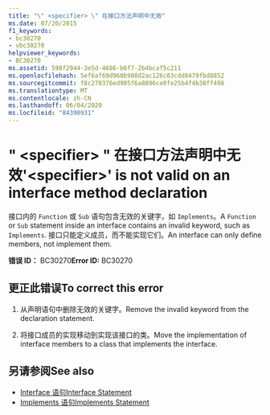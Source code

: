 ```yaml
---
title: "\" <specifier> \" 在接口方法声明中无效"
ms.date: 07/20/2015
f1_keywords:
- bc30270
- vbc30270
helpviewer_keywords:
- BC30270
ms.assetid: 598f2944-3e5d-4686-b6f7-2b4bcaf5c211
ms.openlocfilehash: 5ef6af69d960b908d2ac126c83cdd8479fbd8852
ms.sourcegitcommit: f8c270376ed905f6a8896ce0fe25b4f4b38ff498
ms.translationtype: MT
ms.contentlocale: zh-CN
ms.lasthandoff: 06/04/2020
ms.locfileid: "84390931"
---
```

# <a name="specifier-is-not-valid-on-an-interface-method-declaration"></a><span data-ttu-id="52204-102">" \<specifier> " 在接口方法声明中无效</span><span class="sxs-lookup"><span data-stu-id="52204-102">'\<specifier>' is not valid on an interface method declaration</span></span>
<span data-ttu-id="52204-103">接口内的 `Function` 或 `Sub` 语句包含无效的关键字，如 `Implements`。</span><span class="sxs-lookup"><span data-stu-id="52204-103">A `Function` or `Sub` statement inside an interface contains an invalid keyword, such as `Implements`.</span></span> <span data-ttu-id="52204-104">接口只能定义成员，而不能实现它们。</span><span class="sxs-lookup"><span data-stu-id="52204-104">An interface can only define members, not implement them.</span></span>  
  
 <span data-ttu-id="52204-105">**错误 ID：** BC30270</span><span class="sxs-lookup"><span data-stu-id="52204-105">**Error ID:** BC30270</span></span>  
  
## <a name="to-correct-this-error"></a><span data-ttu-id="52204-106">更正此错误</span><span class="sxs-lookup"><span data-stu-id="52204-106">To correct this error</span></span>  
  
1. <span data-ttu-id="52204-107">从声明语句中删除无效的关键字。</span><span class="sxs-lookup"><span data-stu-id="52204-107">Remove the invalid keyword from the declaration statement.</span></span>  
  
2. <span data-ttu-id="52204-108">将接口成员的实现移动到实现该接口的类。</span><span class="sxs-lookup"><span data-stu-id="52204-108">Move the implementation of interface members to a class that implements the interface.</span></span>  
  
## <a name="see-also"></a><span data-ttu-id="52204-109">另请参阅</span><span class="sxs-lookup"><span data-stu-id="52204-109">See also</span></span>

- [<span data-ttu-id="52204-110">Interface 语句</span><span class="sxs-lookup"><span data-stu-id="52204-110">Interface Statement</span></span>](../language-reference/statements/interface-statement.md)
- [<span data-ttu-id="52204-111">Implements 语句</span><span class="sxs-lookup"><span data-stu-id="52204-111">Implements Statement</span></span>](../language-reference/statements/implements-statement.md)
